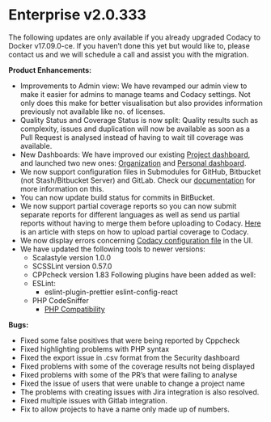 # Enterprise v2.0.333

The following updates are only available if you already upgraded Codacy
to Docker v17.09.0-ce. If you haven’t done this yet but would like to,
please contact us and we will schedule a call and
assist you with the migration.

**Product Enhancements:**

-   Improvements to Admin view: We have revamped our admin view to make
    it easier for admins to manage teams and Codacy settings. Not only
    does this make for better visualisation but also provides
    information previously not available like no. of licenses.
-   Quality Status and Coverage Status is now split: Quality results
    such as complexity, issues and duplication will now be available as
    soon as a Pull Request is analysed instead of having to wait till
    coverage was available.
-   New Dashboards: We have improved our existing [Project
    dashboard](/hc/en-us/articles/360003890673-Project-Dashboard-How-does-it-work-),
    and launched two new ones:
    [Organization](/hc/en-us/articles/360003863274-Organization-Dashboard-How-does-it-work-)
    and [Personal
    dashboard](/hc/en-us/articles/360003863434-Personal-Dashboard-How-does-it-work-). 
-   We now support configuration files in Submodules for GitHub,
    Bitbucket (not Stash/Bitbucket Server) and GitLab. Check our
    [documentation](/hc/en-us/articles/360005239394)
    for more information on this.
-   You can now update build status for commits in BitBucket.
-   We now support partial coverage reports so you can now submit
    separate reports for different languages as well as send us partial
    reports without having to merge them before uploading to Codacy.
    [Here](https://github.com/codacy/codacy-coverage-reporter#updating-codacy)
    is an article with steps on how to upload partial coverage to
    Codacy.
-   We now display errors concerning [Codacy configuration
    file](/hc/en-us/articles/115002130625-Codacy-Configuration-File)
    in the UI.
-   We have updated the following tools to newer versions:
    -   Scalastyle version 1.0.0
    -   SCSSLint version 0.57.0
    -   CPPcheck version 1.83
        Following plugins have been added as well:
    -   ESLint:
        -   eslint-plugin-prettier
            eslint-config-react
    -   PHP CodeSniffer
        -   [PHP
            Compatibility](https://github.com/wimg/PHPCompatibility)

**Bugs:**

-   Fixed some false positives that were being reported by Cppcheck
-   Fixed highlighting problems with PHP syntax
-   Fixed the export issue in .csv format from the Security dashboard
-   Fixed problems with some of the coverage results not being displayed
-   Fixed problems with some of the PR’s that were failing to analyse
-   Fixed the issue of users that were unable to change a project name
-   The problems with creating issues with Jira integration is also
    resolved.
-   Fixed multiple issues with Gitlab integration.
-   Fix to allow projects to have a name only made up of numbers.
